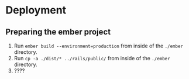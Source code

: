 # Deployment

## Preparing the ember project
1. Run `ember build --environment=production` from inside of the `./ember` directory.
2. Run `cp -a ./dist/* ../rails/public/` from inside of the `./ember` directory.
3. ????
